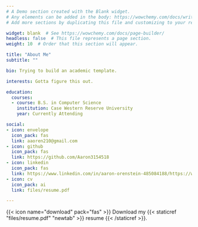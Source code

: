 ```yaml
---
# A Demo section created with the Blank widget.
# Any elements can be added in the body: https://wowchemy.com/docs/writing-markdown-latex/
# Add more sections by duplicating this file and customizing to your requirements.

widget: blank  # See https://wowchemy.com/docs/page-builder/
headless: false  # This file represents a page section.
weight: 10  # Order that this section will appear.

title: "About Me"
subtitle: ""

bio: Trying to build an academic template.

interests: Gotta figure this out.

education:
  courses:
  - course: B.S. in Computer Science
    institution: Case Western Reserve University
	year: Currently Attending

social:
- icon: envelope
  icon_pack: fas
  link: aaoren210@gmail.com
- icon: github
  icon_pack: fas
  link: https://github.com/Aaron3154518
- icon: linkedin
  icon_pack: fas
  link: https://www.linkedin.com/in/aaron-orenstein-485084188/https://www.linkedin.com/in/aaron-orenstein-485084188/
- icon: cv
  icon_pack: ai
  link: files/resume.pdf

---
```


{{< icon name="download" pack="fas" >}} Download my {{< staticref "files/resume.pdf" "newtab" >}} resume {{< /staticref >}}.
